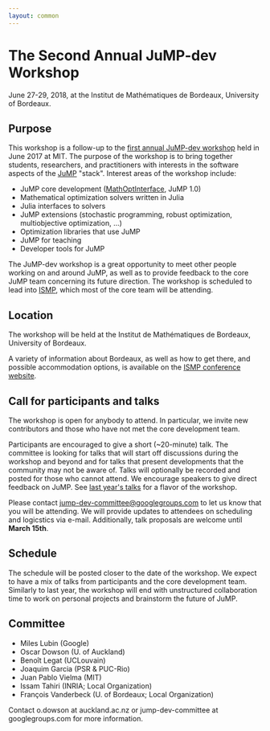 ```yaml
---
layout: common
---
```


# The Second Annual JuMP-dev Workshop

June 27-29, 2018, at the Institut de Mathématiques de Bordeaux, University of Bordeaux.

## Purpose

This workshop is a follow-up to the [first annual JuMP-dev workshop](/meetings/mit2017/) held in June 2017 at MIT. The purpose of the workshop is to bring together students, researchers, and practitioners with interests in the software aspects of the [JuMP](https://github.com/JuliaOpt/JuMP.jl) "stack". Interest areas of the workshop include:

- JuMP core development ([MathOptInterface](https://github.com/JuliaOpt/MathOptInterface.jl), JuMP 1.0)
- Mathematical optimization solvers written in Julia
- Julia interfaces to solvers
- JuMP extensions (stochastic programming, robust optimization, multiobjective optimization, ...)
- Optimization libraries that use JuMP
- JuMP for teaching
- Developer tools for JuMP

The JuMP-dev workshop is a great opportunity to meet other people working on and around JuMP, as well as to provide feedback to the core JuMP team concerning its future direction. The workshop is scheduled to lead into [ISMP](https://ismp2018.sciencesconf.org), which most of the core team will be attending.

## Location

The workshop will be held at the Institut de Mathématiques de Bordeaux, University of Bordeaux.

A variety of information about Bordeaux, as well as how to get there, and possible accommodation options, is available on the [ISMP conference website](https://ismp2018.sciencesconf.org).

## Call for participants and talks

The workshop is open for anybody to attend. In particular, we invite new contributors and those who have not met the core development team.

Participants are encouraged to give a short (~20-minute) talk. The committee is looking for talks that will start off discussions during the workshop and beyond and for talks that present developments that the community may not be aware of. Talks will optionally be recorded and posted for those who cannot attend. We encourage speakers to give direct feedback on JuMP. See [last year's talks](https://www.youtube.com/watch?v=esOe5saQRKY&list=PLzK_rUGmc3o6EwPOCUCvBAbMJeYBS8PyY) for a flavor of the workshop.

Please contact jump-dev-committee@googlegroups.com to let us know that you will be attending. We will provide updates to attendees on scheduling and logicstics via e-mail. Additionally, talk proposals are welcome until **March 15th**.

## Schedule

The schedule will be posted closer to the date of the workshop. We expect to have a mix of talks from participants and the core development team. Similarly to last year, the workshop will end with unstructured collaboration time to work on personal projects and brainstorm the future of JuMP.


## Committee

- Miles Lubin (Google)
- Oscar Dowson (U. of Auckland)
- Benoît Legat (UCLouvain)
- Joaquim Garcia (PSR & PUC-Rio)
- Juan Pablo Vielma (MIT)
- Issam Tahiri (INRIA; Local Organization)
- François Vanderbeck (U. of Bordeaux; Local Organization)

Contact o.dowson at auckland.ac.nz or jump-dev-committee at googlegroups.com for more information.
